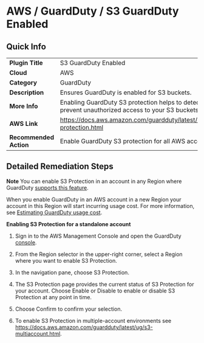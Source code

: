 # AWS / GuardDuty / S3 GuardDuty Enabled

## Quick Info

| | |
|-|-|
| **Plugin Title** | S3 GuardDuty Enabled |
| **Cloud** | AWS |
| **Category** | GuardDuty |
| **Description** | Ensures GuardDuty is enabled for S3 buckets. |
| **More Info** | Enabling GuardDuty S3 protection helps to detect and prevent unauthorized access to your S3 buckets. |
| **AWS Link** | https://docs.aws.amazon.com/guardduty/latest/ug/s3-protection.html |
| **Recommended Action** | Enable GuardDuty S3 protection for all AWS accounts. |

## Detailed Remediation Steps
**Note**
You can enable S3 Protection in an account in any Region where GuardDuty [supports this feature](https://docs.aws.amazon.com/guardduty/latest/ug/guardduty_regions.html). 

When you enable GuardDuty in an AWS account in a new Region your account in this Region will start incurring usage cost. For more information, see [Estimating GuardDuty usage cost](https://docs.aws.amazon.com/guardduty/latest/ug/monitoring_costs.html).

**Enabling S3 Protection for a standalone account**
1. Sign in to the AWS Management Console and open the GuardDuty [console]( https://console.aws.amazon.com/guardduty/).

2. From the Region selector in the upper-right corner, select a Region where you want to enable S3 Protection.

3. In the navigation pane, choose S3 Protection.

4. The S3 Protection page provides the current status of S3 Protection for your account. Choose Enable or Disable to enable or disable S3 Protection at any point in time.

5. Choose Confirm to confirm your selection.
6. To enable S3 Protection in multiple-account environments see https://docs.aws.amazon.com/guardduty/latest/ug/s3-multiaccount.html.